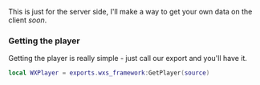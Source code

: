 This is just for the server side, I'll make a way to get your own data on the client *soon*.
### Getting the player
Getting the player is really simple - just call our export and you'll have it.
```lua
local WXPlayer = exports.wxs_framework:GetPlayer(source)
```
